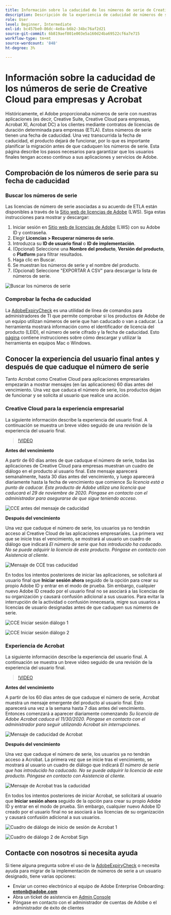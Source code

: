 ```yaml
---
title: Información sobre la caducidad de los números de serie de Creative Cloud para empresas y Acrobat
description: Descripción de la experiencia de caducidad de números de serie para Creative Cloud para empresas y Acrobat
role: User
level: Beginner, Intermediate
exl-id: bc457be0-86dc-4e8a-b6b2-34bc76af2d21
source-git-commit: 6b819aef801e003e5a160d24ba69522cf6a7e715
workflow-type: tm+mt
source-wordcount: '848'
ht-degree: 3%

---
```


# Información sobre la caducidad de los números de serie de Creative Cloud para empresas y Acrobat

Históricamente, el Adobe proporcionaba números de serie con nuestras aplicaciones (es decir, Creative Suite, Creative Cloud para empresas, Acrobat XI, Acrobat DC) a los clientes mediante contratos de licencias de duración determinada para empresas (ETLA). Estos números de serie tienen una fecha de caducidad. Una vez transcurrida la fecha de caducidad, el producto dejará de funcionar, por lo que es importante planificar la migración antes de que caduquen los números de serie. Esta página describe los pasos necesarios para garantizar que los usuarios finales tengan acceso continuo a sus aplicaciones y servicios de Adobe.

## Comprobación de los números de serie para su fecha de caducidad

### Buscar los números de serie

Las licencias de número de serie asociadas a su acuerdo de ETLA están disponibles a través de la [Sitio web de licencias de Adobe](https://licensing.adobe.com/) (LWS). Siga estas instrucciones para mostrar y descargar:

1. Iniciar sesión en [Sitio web de licencias de Adobe](https://licensing.adobe.com/) (LWS) con su Adobe ID y contraseña.
1. Elegir **Licencias > Recuperar números de serie**.
1. Introduzca su **ID de usuario final** o **ID de implementación**.
1. (Opcional) Seleccione una **Nombre del producto**, **Versión del producto**, o **Platform** para filtrar resultados.
1. Haga clic en Buscar.
1. Se muestran los números de serie y el nombre del producto.
1. (Opcional) Seleccione &quot;EXPORTAR A CSV&quot; para descargar la lista de números de serie.

![Buscar los números de serie](assets/retrieveserialnumbers.png)

### Comprobar la fecha de caducidad

La [AdobeExpiryCheck](https://helpx.adobe.com/enterprise/kb/volume-license-expiration-check.html) es una utilidad de línea de comandos para administradores de TI que permite comprobar si los productos de Adobe de un equipo utilizan números de serie que han caducado o van a caducar. La herramienta mostrará información como el identificador de licencia del producto (LEID), el número de serie cifrado y la fecha de caducidad. Esto [página](https://helpx.adobe.com/enterprise/kb/volume-license-expiration-check.html) contiene instrucciones sobre cómo descargar y utilizar la herramienta en equipos Mac o Windows.

## Conocer la experiencia del usuario final antes y después de que caduque el número de serie

Tanto Acrobat como Creative Cloud para aplicaciones empresariales empezarán a mostrar mensajes (en las aplicaciones) 60 días antes del vencimiento. Una vez que caduca el número de serie, los productos dejan de funcionar y se solicita al usuario que realice una acción.

### Creative Cloud para la experiencia empresarial

La siguiente información describe la experiencia del usuario final. A continuación se muestra un breve vídeo seguido de una revisión de la experiencia del usuario final.

>[!VIDEO](https://video.tv.adobe.com/v/331746?hidetitle=true)

**Antes del vencimiento**

A partir de 60 días antes de que caduque el número de serie, todas las aplicaciones de Creative Cloud para empresas muestran un cuadro de diálogo en el producto al usuario final. Este mensaje aparecerá semanalmente, hasta 30 días antes del vencimiento, y luego aparecerá diariamente hasta la fecha de vencimiento que comience *Su licencia está a punto de caducar. Este producto de Adobe utiliza una licencia que caducará el 29 de noviembre de 2020. Póngase en contacto con el administrador para asegurarse de que sigue teniendo acceso*.

![CCE antes del mensaje de caducidad](assets/cceexpiring.png)

**Después del vencimiento**

Una vez que caduque el número de serie, los usuarios ya no tendrán acceso al Creative Cloud de las aplicaciones empresariales. La primera vez que se inicie tras el vencimiento, se mostrará al usuario un cuadro de diálogo que indicará *El número de serie que has introducido ha caducado. No se puede adquirir la licencia de este producto. Póngase en contacto con Asistencia al cliente*.

![Mensaje de CCE tras caducidad](assets/cceafterexpire.png)

En todos los intentos posteriores de iniciar las aplicaciones, se solicitará al usuario final que **Iniciar sesión ahora** seguido de la opción para crear su propio Adobe ID y entrar en el modo de prueba. Sin embargo, cualquier nuevo Adobe ID creado por el usuario final no se asociará a las licencias de su organización y causará confusión adicional a sus usuarios. Para evitar la interrupción de la actividad o confusión innecesaria, migre sus usuarios a licencias de usuario designadas antes de que caduquen sus números de serie.

![CCE Iniciar sesión diálogo 1](assets/ccesignin1.png)

![CCE Iniciar sesión diálogo 2](assets/ccesignin2.png)

### Experiencia de Acrobat

La siguiente información describe la experiencia del usuario final. A continuación se muestra un breve vídeo seguido de una revisión de la experiencia del usuario final.

>[!VIDEO](https://video.tv.adobe.com/v/331749?hidetitle=true)


**Antes del vencimiento**

A partir de los 60 días antes de que caduque el número de serie, Acrobat muestra un mensaje emergente del producto al usuario final. Esto aparecerá una vez a la semana hasta 7 días antes del vencimiento. Entonces comenzará a aparecer diariamente comenzando *Su licencia de Adobe Acrobat caduca el 11/30/2020. Póngase en contacto con el administrador para seguir utilizando Acrobat sin interrupciones.*

![Mensaje de caducidad de Acrobat](assets/acrobatexpiring.png)

**Después del vencimiento**

Una vez que caduque el número de serie, los usuarios ya no tendrán acceso a Acrobat. La primera vez que se inicie tras el vencimiento, se mostrará al usuario un cuadro de diálogo que indicará *El número de serie que has introducido ha caducado. No se puede adquirir la licencia de este producto. Póngase en contacto con Asistencia al cliente.*

![Mensaje de Acrobat tras la caducidad](assets/acrobatafterexpire.png)

En todos los intentos posteriores de iniciar Acrobat, se solicitará al usuario que **Iniciar sesión ahora** seguido de la opción para crear su propio Adobe ID y entrar en el modo de prueba. Sin embargo, cualquier nuevo Adobe ID creado por el usuario final no se asociará a las licencias de su organización y causará confusión adicional a sus usuarios.

![Cuadro de diálogo de inicio de sesión de Acrobat 1](assets/acrobatsignin1.png)

![Cuadro de diálogo 2 de Acrobat Sign](assets/acrobatsignin2.png)

## Contacte con nosotros si necesita ayuda

Si tiene alguna pregunta sobre el uso de la [AdobeExpiryCheck](https://helpx.adobe.com/enterprise/kb/volume-license-expiration-check.html) o necesita ayuda para migrar de la implementación de números de serie a un usuario designado, tiene varias opciones:
* Enviar un correo electrónico al equipo de Adobe Enterprise Onboarding: **entonb@adobe.com**
* Abra un ticket de asistencia en [Admin Console](https://adminconsole.adobe.com/support)
* Póngase en contacto con el administrador de cuentas de Adobe o el administrador de éxito de clientes
